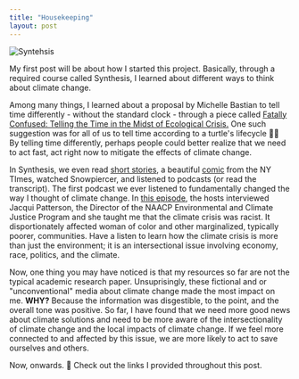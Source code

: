 ```yaml
---
title: "Housekeeping"
layout: post
---
```

![Syntehsis](https://seventh.ucsd.edu/_images/synthesis-program-images/SYN-HEADING.png)

My first post will be about how I started this project.  Basically, through a required course called Synthesis, I learned about different ways to think about climate change. 

Among many things, I learned about a proposal by Michelle Bastian to tell time differently - without the standard clock - through a piece called [Fatally Confused: Telling the Time in the Midst of Ecological Crisis.](https://www.michellebastian.net/uploads/6/8/8/9/6889024/bastian_-_fatally_confused_2012.pdf) One such suggestion was for all of us to tell time according to a turtle's lifecycle 🐢🐚 By telling time differently, perhaps people could better realize that we need to act fast, act right now to mitigate the effects of climate change.

In Synthesis, we even read [short stories](https://grist.org/fix/imagine-2200-climate-fiction-2022/), a beautiful [comic](https://www.nytimes.com/interactive/2021/04/18/climate/climate-change-future-kids.html) from the NY TImes, watched Snowpiercer, and listened to podcasts (or read the transcript).  The first podcast we ever listened to fundamentally changed the way I thought of climate change.  In [this episode](https://climate.mit.edu/podcasts/climate-conversations-s2e11-intersectionality-and-climate-justice), the hosts interviewed Jacqui Patterson, the Director of the NAACP Environmental and Climate Justice Program and she taught me that the climate crisis was racist.  It disportionately affected woman of color and other marginalized, typically poorer, communities. Have a listen to learn how the climate crisis is more than just the environment; it is an intersectional issue involving economy, race, politics, and the climate.  

Now, one thing you may have noticed is that my resources so far are not the typical academic research paper.  Unsuprisingly, these fictional and or "unconventional" media about climate change made the most impact on me. **WHY?** Because the information was disgestible, to the point, and the overall tone was positive. So far, I have found that we need more good news about climate solutions and need to be more aware of the intersectionality of climate change and the local impacts of climate change.  If we feel more connected to and affected by this issue, we are more likely to act to save ourselves and others.  

Now, onwards. 🚢 Check out the links I provided throughout this post. 
